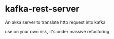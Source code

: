# kafka-rest-server
An akka server to translate http request into kafka

use on your own risk, it's under massive refactoring
